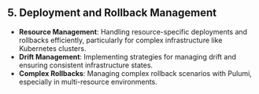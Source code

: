 ## **5. Deployment and Rollback Management**

- **Resource Management**: Handling resource-specific deployments and rollbacks efficiently, particularly for complex infrastructure like Kubernetes clusters.
- **Drift Management**: Implementing strategies for managing drift and ensuring consistent infrastructure states.
- **Complex Rollbacks**: Managing complex rollback scenarios with Pulumi, especially in multi-resource environments.